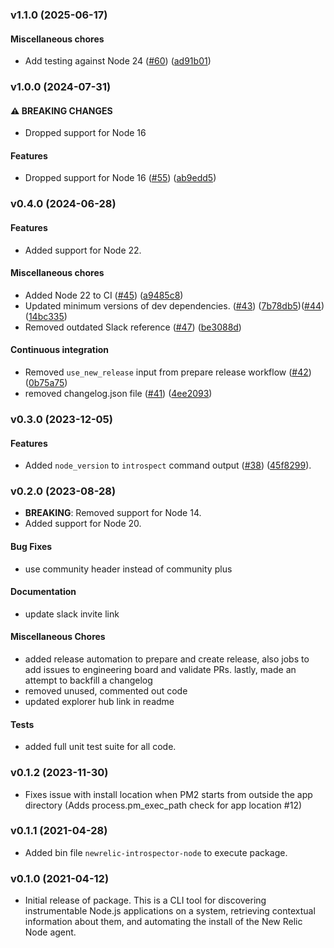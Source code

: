 ### v1.1.0 (2025-06-17)

#### Miscellaneous chores

* Add testing against Node 24 ([#60](https://github.com/newrelic/newrelic-introspector-node/pull/60)) ([ad91b01](https://github.com/newrelic/newrelic-introspector-node/commit/ad91b01eb7eb9bb0bfb46e853d5455498b3b1697))

### v1.0.0 (2024-07-31)
#### ⚠ BREAKING CHANGES

* Dropped support for Node 16

#### Features

* Dropped support for Node 16 ([#55](https://github.com/newrelic/newrelic-introspector-node/pull/55)) ([ab9edd5](https://github.com/newrelic/newrelic-introspector-node/commit/ab9edd55f5af5eea0c209a906c3fb020d389cee7))

### v0.4.0 (2024-06-28)

#### Features

* Added support for Node 22.

#### Miscellaneous chores

* Added Node 22 to CI ([#45](https://github.com/newrelic/newrelic-introspector-node/pull/45)) ([a9485c8](https://github.com/newrelic/newrelic-introspector-node/commit/a9485c8a7bdf3d8f38df1bac1af0b9dbf9867405))
* Updated minimum versions of dev dependencies. ([#43](https://github.com/newrelic/newrelic-introspector-node/pull/43)) ([7b78db5](https://github.com/newrelic/newrelic-introspector-node/commit/7b78db594b48cdf8c11f30e9e2b2117e0e0dbc11))([#44](https://github.com/newrelic/newrelic-introspector-node/pull/44)) ([14bc335](https://github.com/newrelic/newrelic-introspector-node/commit/14bc335acf85036e593b5cacc35dbaf78e1f993f))
* Removed outdated Slack reference ([#47](https://github.com/newrelic/newrelic-introspector-node/pull/47)) ([be3088d](https://github.com/newrelic/newrelic-introspector-node/commit/be3088db6fbd7c5bb92854fad8baa0c9704293ef))

#### Continuous integration

* Removed `use_new_release` input from prepare release workflow ([#42](https://github.com/newrelic/newrelic-introspector-node/pull/42)) ([0b75a75](https://github.com/newrelic/newrelic-introspector-node/commit/0b75a750c0d465ebea1057f926e60bb5556d9cf6))
* removed changelog.json file ([#41](https://github.com/newrelic/newrelic-introspector-node/pull/41)) ([4ee2093](https://github.com/newrelic/newrelic-introspector-node/commit/4ee2093c2161a569fffa5fae346c13407b65318b))

### v0.3.0 (2023-12-05)

#### Features

* Added `node_version` to `introspect` command output ([#38](https://github.com/newrelic/newrelic-introspector-node/pull/38)) ([45f8299](https://github.com/newrelic/newrelic-introspector-node/commit/45f829998d92d6994c8e8ab21d674a8c8221a072)).

### v0.2.0 (2023-08-28)

* **BREAKING**: Removed support for Node 14.
* Added support for Node 20.

#### Bug Fixes

* use community header instead of community plus

#### Documentation

* update slack invite link

#### Miscellaneous Chores

* added release automation to prepare and create release, also jobs to add issues to engineering board and validate PRs. lastly, made an attempt to backfill a changelog
* removed unused, commented out code
* updated explorer hub link in readme

#### Tests

* added full unit test suite for all code.

### v0.1.2 (2023-11-30)

 * Fixes issue with install location when PM2 starts from outside the app directory (Adds process.pm_exec_path check for app location #12)

### v0.1.1 (2021-04-28)

 * Added bin file `newrelic-introspector-node` to execute package.

### v0.1.0 (2021-04-12)

 * Initial release of package. This is a CLI tool for discovering instrumentable Node.js applications on a system, retrieving contextual information about them, and automating the install of the New Relic Node agent.
 
